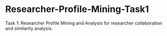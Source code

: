 # Researcher-Profile-Mining-Task1
Task 1: Researcher Profile Mining and Analysis for researcher collaboration and similarity analysis.

